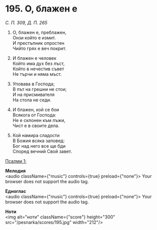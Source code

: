 # 195. О, блажен е

_С. П. 309, Д. П. 265_

1. О, блажен е, преблажен,  
Онзи който е измит.  
И престъпник опростен  
Чийто грях е веч покрит.  

2. И блажен е человек  
Който има дух без лъст,  
Който в нечестив съвет  
Не търчи и няма мъст.  

3. Уповава в Господа;  
В път на грешни не стои;  
И на присмивателя  
На стола не седи.  

4. И блажен, кой се бои  
Всякога от Господа:  
Не е склонен към лъжи,  
Чист е в своите дела.  

5. Кой намира сладости  
В Божия всяка заповед:  
Бог над него все ще бди  
Според вечний Свой завет.

[Псалми 1:](http://biblia.bg/index.php?k=19&g=1&s=)

**Мелодия**  
<audio className={"music"} controls={true} preload={"none"}>
    <source src="/pesnarka/mp3/195.mp3" type="audio/mpeg"/>
    Your browser does not support the audio tag.
</audio>

**Едноглас**  
<audio className={"music"} controls={true} preload={"none"}>
    <source src="/pesnarka/transp/195.mp3" type="audio/mpeg"/>
    Your browser does not support the audio tag.
</audio>

**Ноти**  
<img alt="ноти" className={"score"} height="300" src="/pesnarka/scores/195.jpg" width="212"/>
